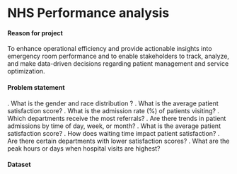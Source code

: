 # NHS Performance analysis

#### Reason for project
To enhance operational efficiency and provide actionable insights into emergency room performance and 
to enable stakeholders to track, analyze, and make data-driven decisions regarding patient management and service optimization.

#### Problem statement
. What is the gender and race distribution ?
. What is the average patient satisfaction score?
. What is the admission rate (%) of patients visiting?
. Which departments receive the most referrals?
. Are there trends in patient admissions by time of day, week, or month?
. What is the average patient satisfaction score?
. How does waiting time impact patient satisfaction?
. Are there certain departments with lower satisfaction scores?
. What are the peak hours or days when hospital visits are highest?

#### Dataset 


